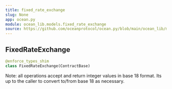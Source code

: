 ```yaml
---
title: fixed_rate_exchange
slug: None
app: ocean.py
module: ocean_lib.models.fixed_rate_exchange
source: https://github.com/oceanprotocol/ocean.py/blob/main/ocean_lib/models/fixed_rate_exchange.py
---
```

## FixedRateExchange

```python
@enforce_types_shim
class FixedRateExchange(ContractBase)
```

Note: all operations accept and return integer values in base 18 format.
Its up to the caller to convert to/from base 18 as necessary.

